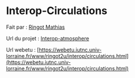 # Interop-Circulations
Fait par : [Ringot Mathias](https://github.com/4n0m4lie)

Url du projet : [Interop-atmosphere](https://github.com/4n0m4lie/Circulations)

Url webetu : [https://webetu.iutnc.univ-lorraine.fr/www/ringot2u/interop/circulations.html](https://webetu.iutnc.univ-lorraine.fr/www/ringot2u/interop/circulations.html)

